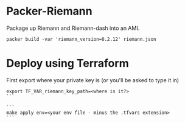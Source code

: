 # Packer-Riemann

Package up Riemann and Riemann-dash into an AMI.

```
packer build -var 'riemann_version=0.2.12' riemann.json
```

# Deploy using Terraform

First export where your private key is (or you'll be asked to type it in)

````
export TF_VAR_riemann_key_path=<where is it?>
```

```
make apply env=<your env file - minus the .tfvars extension>
```
